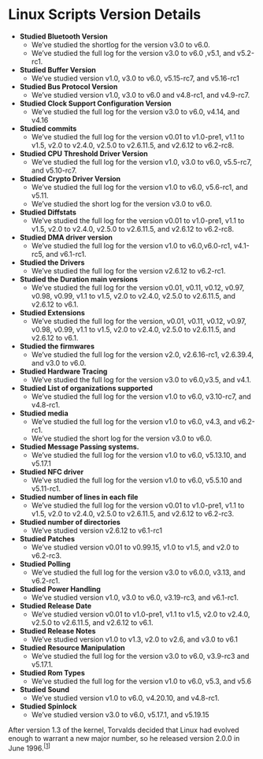 # Linux Scripts Version Details



* **Studied Bluetooth Version**
    * We’ve studied the shortlog for the version v3.0 to v6.0.
    * We’ve studied the full log for the version v3.0 to v6.0 ,v5.1, and v5.2-rc1.
* **Studied Buffer Version**
    * We’ve studied version v1.0, v3.0 to v6.0, v5.15-rc7, and v5.16-rc1
* **Studied Bus Protocol Version**
    * We’ve studied version v1.0, v3.0 to v6.0 and v4.8-rc1, and v4.9-rc7.
* **Studied Clock Support Configuration Version**
    * We’ve studied the full log for the version v3.0 to v6.0, v4.14, and v4.16
* **Studied commits**
    * We’ve studied the full log for the version v0.01 to v1.0-pre1, v1.1 to v1.5, v2.0 to v2.4.0, v2.5.0 to v2.6.11.5, and v2.6.12 to v6.2-rc8.
* **Studied CPU Threshold Driver Version**
    * We’ve studied the full log for the version v1.0, v3.0 to v6.0, v5.5-rc7, and v5.10-rc7.
* **Studied Crypto Driver Version**
    * We’ve studied the full log for the version v1.0 to v6.0, v5.6-rc1, and v5.11.
    * We’ve studied the short log for the version v3.0 to v6.0.
* **Studied Diffstats**
    * We’ve studied the full log for the version v0.01 to v1.0-pre1, v1.1 to v1.5, v2.0 to v2.4.0, v2.5.0 to v2.6.11.5, and v2.6.12 to v6.2-rc8.
* **Studied DMA driver version**
    * We’ve studied the full log for the version v1.0 to v6.0,v6.0-rc1, v4.1-rc5, and v6.1-rc1.
* **Studied the Drivers**
    * We’ve studied the full log for the version v2.6.12 to v6.2-rc1.
* **Studied the Duration main versions**
    * We’ve studied the full log for the version v0.01, v0.11, v0.12, v0.97, v0.98, v0.99, v1.1 to v1.5, v2.0 to v2.4.0, v2.5.0 to v2.6.11.5, and v2.6.12 to v6.1.
* **Studied Extensions**
    * We’ve studied the full log for the version, v0.01, v0.11, v0.12, v0.97, v0.98, v0.99, v1.1 to v1.5, v2.0 to v2.4.0, v2.5.0 to v2.6.11.5, and v2.6.12 to v6.1.
* **Studied the firmwares** 
	* We’ve studied the full log for the version v2.0, v2.6.16-rc1, v2.6.39.4, and v3.0 to v6.0.
* **Studied Hardware Tracing**
    * We’ve studied the full log for the version v3.0 to v6.0,v3.5, and v4.1.
* **Studied List of organizations supported**
    * We’ve studied the full log for the version v1.0 to v6.0, v3.10-rc7, and v4.8-rc1.
* **Studied media**
    * We’ve studied the full log for the version v1.0 to v6.0, v4.3, and v6.2-rc1.
    * We’ve studied the short log for the version v3.0 to v6.0.
* **Studied Message Passing systems.**
    * We’ve studied the full log for the version v1.0 to v6.0, v5.13.10, and v5.17.1
* **Studied NFC driver**
	* We’ve studied the full log for the version v1.0 to v6.0, v5.5.10 and v5.11-rc1.
* **Studied number of lines in each file**
    * We’ve studied the full log for the version v0.01 to v1.0-pre1, v1.1 to v1.5, v2.0 to v2.4.0, v2.5.0 to v2.6.11.5, and v2.6.12 to v6.2-rc3.
* **Studied number of directories**
    * We’ve studied version v2.6.12 to v6.1-rc1
* **Studied Patches**
    * We’ve studied version v0.01 to v0.99.15, v1.0 to v1.5, and v2.0 to v6.2-rc3.
* **Studied Polling**
    * We’ve studied the full log for the version v3.0 to v6.0.0, v3.13, and v6.2-rc1.
* **Studied Power Handling**
    * We’ve studied version v1.0, v3.0 to v6.0, v3.19-rc3, and v6.1-rc1.
* **Studied Release Date**
    * We’ve studied version v0.01 to v1.0-pre1, v1.1 to v1.5, v2.0 to v2.4.0, v2.5.0 to v2.6.11.5, and v2.6.12 to v6.1.
* **Studied Release Notes**
    * We’ve studied version v1.0 to v1.3, v2.0 to v2.6, and v3.0 to v6.1
* **Studied Resource Manipulation**
    * We’ve studied the full log for the version v3.0 to v6.0, v3.9-rc3 and v5.17.1.
* **Studied Rom Types**
    * We’ve studied the full log for the version v1.0 to v6.0, v5.3, and v5.6
* **Studied Sound**
    * We’ve studied version v1.0 to v6.0, v4.20.10, and v4.8-rc1.
* **Studied Spinlock**
    * We’ve studied version v3.0 to v6.0, v5.17.1, and v5.19.15

After version 1.3 of the kernel, Torvalds decided that Linux had evolved enough to warrant a new major number, so he released version 2.0.0 in June 1996.<sup>[[1]]</sup>

[1]: https://en.wikipedia.org/wiki/Linux_kernel#cite_ref-Christine_Bresnahan_&_Richard_Blum_2016_108_41-0
